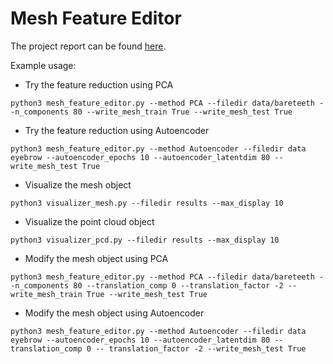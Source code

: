 # Mesh Feature Editor

The project report can be found [here](https://docs.google.com/document/d/1sj3WmNKaiCxM9auX3gxoSXSBbGuQ81n6jjzdFz1eKhk/edit?usp=sharing).<br>

Example usage:
- Try the feature reduction using PCA<br>
```
python3 mesh_feature_editor.py --method PCA --filedir data/bareteeth --n_components 80 --write_mesh_train True --write_mesh_test True
```
- Try the feature reduction using Autoencoder<br>
```
python3 mesh_feature_editor.py --method Autoencoder --filedir data eyebrow --autoencoder_epochs 10 --autoencoder_latentdim 80 --write_mesh_test True
```
- Visualize the mesh object
```
python3 visualizer_mesh.py --filedir results --max_display 10
```
- Visualize the point cloud object
```
python3 visualizer_pcd.py --filedir results --max_display 10
```
- Modify the mesh object using PCA<br>
```
python3 mesh_feature_editor.py --method PCA --filedir data/bareteeth --n_components 80 --translation_comp 0 --translation_factor -2 --write_mesh_train True --write_mesh_test True
```
- Modify the mesh object using Autoencoder<br>
```
python3 mesh_feature_editor.py --method Autoencoder --filedir data eyebrow --autoencoder_epochs 10 --autoencoder_latentdim 80 --translation_comp 0 -- translation_factor -2 --write_mesh_test True